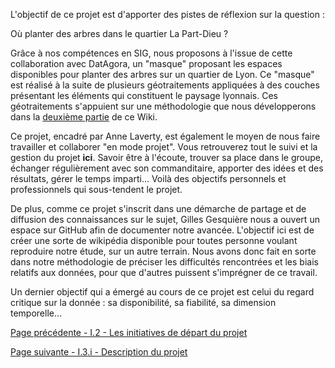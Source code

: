 L'objectif de ce projet est d'apporter des pistes de réflexion sur la question : 

Où planter des arbres dans le quartier La Part-Dieu ?


Grâce à nos compétences en SIG, nous proposons à l'issue de cette collaboration avec DatAgora, un "masque" proposant les espaces disponibles pour planter des arbres sur un quartier de Lyon. Ce "masque" est réalisé à la suite de plusieurs géotraitements appliquées à des couches présentant les éléments qui constituent le paysage lyonnais. Ces géotraitements s'appuient sur une méthodologie que nous développerons dans la [deuxième partie](Geonum_20_Methodologie) de ce Wiki. 



Ce projet, encadré par Anne Laverty, est également le moyen de nous faire travailler et collaborer "en mode projet". Vous retrouverez tout le suivi et la gestion du projet **ici**. Savoir être à l'écoute, trouver sa place dans le groupe, échanger régulièrement avec son commanditaire, apporter des idées et des résultats, gérer le temps imparti... Voilà des objectifs personnels et professionnels qui sous-tendent le projet.


De plus, comme ce projet s'inscrit dans une démarche de partage et de diffusion des connaissances sur le sujet, Gilles Gesquière nous a ouvert un espace sur GitHub afin de documenter notre avancée. L'objectif ici est de créer une sorte de wikipédia disponible pour toutes personne voulant reproduire notre étude, sur un autre terrain. Nous avons donc fait en sorte dans notre méthodologie de préciser les difficultés rencontrées et les biais relatifs aux données, pour que d'autres puissent s'imprégner de ce travail.


Un dernier objectif qui a émergé au cours de ce projet est celui du regard critique sur la donnée : sa disponibilité, sa fiabilité, sa dimension temporelle...

[Page précédente - I.2 - Les initiatives de départ du projet](Geonum_20_Initiatives_projet)

[Page suivante - I.3.i - Description du projet](Geonum_20_Description_projet)